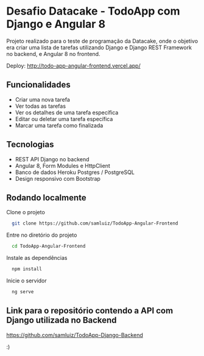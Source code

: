 
# Desafio Datacake - TodoApp com Django e Angular 8

Projeto realizado para o teste de programação da Datacake, onde o objetivo era criar uma lista de tarefas utilizando Django e Django REST Framework no backend, e Angular 8 no frontend.

Deploy: http://todo-app-angular-frontend.vercel.app/

## Funcionalidades

- Criar uma nova tarefa
- Ver todas as tarefas
- Ver os detalhes de uma tarefa específica
- Editar ou deletar uma tarefa específica
- Marcar uma tarefa como finalizada

## Tecnologias

- REST API Django no backend
- Angular 8, Form Modules e HttpClient
- Banco de dados Heroku Postgres / PostgreSQL
- Design responsivo com Bootstrap

## Rodando localmente

Clone o projeto

```bash
  git clone https://github.com/samluiz/TodoApp-Angular-Frontend
```

Entre no diretório do projeto

```bash
  cd TodoApp-Angular-Frontend
```

Instale as dependências

```bash
  npm install
```

Inicie o servidor

```bash
  ng serve
```

## Link para o repositório contendo a API com Django utilizada no Backend

https://github.com/samluiz/TodoApp-Django-Backend

:)
